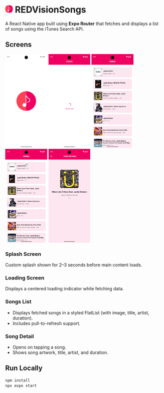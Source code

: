 # <img src="assets/images/splash-icon.png" height="24"> REDVisionSongs

A React Native app built using **Expo Router** that fetches and displays a list of songs using the iTunes Search API.


## Screens

<img src="assets/images/splash.png" height="300"> <img src="assets/images/loading.png" height="300"> <img src="assets/images/list.png" height="300"> <img src="assets/images/refreshing.png" height="300"> <img src="assets/images/details.png" height="300">

### Splash Screen
Custom splash shown for 2–3 seconds before main content loads.

### Loading Screen
Displays a centered loading indicator while fetching data.

### Songs List
- Displays fetched songs in a styled FlatList (with image, title, artist, duration).
- Includes pull-to-refresh support.

### Song Detail
- Opens on tapping a song.
- Shows song artwork, title, artist, and duration.


## Run Locally

```bash
npm install
npx expo start
